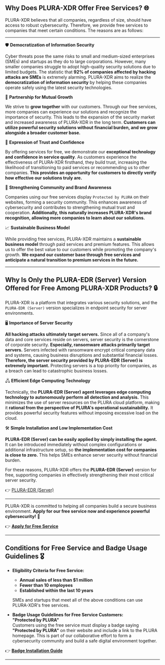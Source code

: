 ## Why Does PLURA-XDR Offer Free Services? 🌐

PLURA-XDR believes that all companies, regardless of size, should have access to robust cybersecurity. Therefore, we provide free services to companies that meet certain conditions. The reasons are as follows:

---

🛡️ **Democratization of Information Security** 

   Cyber threats pose the same risks to small and medium-sized enterprises (SMEs) and startups as they do to large corporations. However, many smaller companies struggle to adopt high-quality security solutions due to limited budgets. The statistic that **92% of companies affected by hacking attacks are SMEs** is extremely alarming. PLURA-XDR aims to realize the **democratization of information security** by helping these companies operate safely using the latest security technologies.

🤝 **Partnership for Mutual Growth** 

   We strive to **grow together** with our customers. Through our free services, more companies can experience our solutions and recognize the importance of security. This leads to the expansion of the security market and increased awareness of PLURA-XDR in the long term. **Customers can utilize powerful security solutions without financial burden, and we grow alongside a broader customer base.**

💪 **Expression of Trust and Confidence** 

   By offering services for free, we demonstrate our **exceptional technology and confidence in service quality**. As customers experience the effectiveness of PLURA-XDR firsthand, they build trust, increasing the likelihood of transitioning to paid services or recommending us to other companies. **This provides an opportunity for customers to directly verify how effective our solutions truly are.**

🌟 **Strengthening Community and Brand Awareness** 

   Companies using our free services display `Protected by PLURA` on their websites, forming a security community. This enhances awareness of cybersecurity and contributes to strengthening mutual trust and cooperation. **Additionally, this naturally increases PLURA-XDR's brand recognition, allowing more companies to learn about our solutions.**

📈 **Sustainable Business Model** 

   While providing free services, PLURA-XDR maintains a **sustainable business model** through paid services and premium features. This allows us to offer the best value to our customers while promoting the company's growth. **We expand our customer base through free services and anticipate a natural transition to premium services in the future.**

---

## **Why Is Only the PLURA-EDR (Server) Version Offered for Free Among PLURA-XDR Products?** 🔒

PLURA-XDR is a platform that integrates various security solutions, and the `PLURA-EDR (Server)` version specializes in endpoint security for server environments.

🖥️ **Importance of Server Security** 

   **All hacking attacks ultimately target servers.** Since all of a company's data and core services reside on servers, server security is the cornerstone of corporate security. **Especially, ransomware attacks primarily target servers.** Servers infected with ransomware encrypt critical company data and systems, causing business disruptions and substantial financial losses. **Therefore, the server security provided by PLURA-EDR (Server) is extremely important.** Protecting servers is a top priority for companies, as a breach can lead to catastrophic business losses.

🖧 **Efficient Edge Computing Technology** 

   Technically, the **PLURA-EDR (Server) agent leverages edge computing technology to autonomously perform all detection and analysis.** This minimizes the use of server resources on the PLURA cloud platform, making it **rational from the perspective of PLURA's operational sustainability.** It provides powerful security features without imposing excessive load on the cloud.

🛠️ **Simple Installation and Low Implementation Cost** 

   **PLURA-EDR (Server) can be easily applied by simply installing the agent.** It can be introduced immediately without complex configurations or additional infrastructure setup, so **the implementation cost for companies is close to zero.** This helps SMEs enhance server security without financial burden.

For these reasons, PLURA-XDR offers the **PLURA-EDR (Server)** version for free, supporting companies in effectively strengthening their most critical server security.

👉 [PLURA-EDR (Server)](https://www.plura.io/platform/edr)

---

PLURA-XDR is committed to helping all companies build a secure business environment. **Apply for our free service now and experience powerful cybersecurity!** 🚀

👉 [**Apply for Free Service**](https://www.plura.io/signup)

---

## **Conditions for Free Service and Badge Usage Guidelines** 🎖️

- **Eligibility Criteria for Free Service:**  

  - **Annual sales of less than $1 million**  
  - **Fewer than 10 employees**  
  - **Established within the last 10 years**  

  SMEs and startups that meet all of the above conditions can use PLURA-XDR's free services.

- **Badge Usage Guidelines for Free Service Customers:**  
  **"Protected by PLURA"**  
  Customers using the free service must display a badge saying **"Protected by PLURA"** on their website and include a link to the PLURA homepage. This is part of our collaborative effort to form a cybersecurity community and build a safe digital environment together.

👉 [**Badge Installation Guide**](https://github.com/qubitsec/plura/blob/main/why-free/en/badge.md)

---
